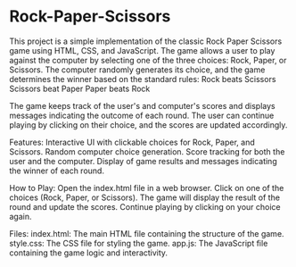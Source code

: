 # Rock-Paper-Scissors
This project is a simple implementation of the classic Rock Paper Scissors game using HTML, CSS, and JavaScript. The game allows a user to play against the computer by selecting one of the three choices: Rock, Paper, or Scissors. The computer randomly generates its choice, and the game determines the winner based on the standard rules:
Rock beats Scissors
Scissors beat Paper
Paper beats Rock

The game keeps track of the user's and computer's scores and displays messages indicating the outcome of each round. The user can continue playing by clicking on their choice, and the scores are updated accordingly.

Features:
Interactive UI with clickable choices for Rock, Paper, and Scissors.
Random computer choice generation.
Score tracking for both the user and the computer.
Display of game results and messages indicating the winner of each round.

How to Play:
Open the index.html file in a web browser.
Click on one of the choices (Rock, Paper, or Scissors).
The game will display the result of the round and update the scores.
Continue playing by clicking on your choice again.

Files:
index.html: The main HTML file containing the structure of the game.
style.css: The CSS file for styling the game.
app.js: The JavaScript file containing the game logic and interactivity.
